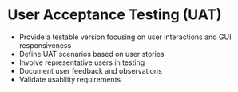 # User Acceptance Testing (UAT)
- Provide a testable version focusing on user interactions and GUI responsiveness
- Define UAT scenarios based on user stories
- Involve representative users in testing
- Document user feedback and observations
- Validate usability requirements